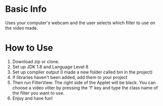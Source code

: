 # Basic Info
Uses your computer's webcam and the user selects which filter to use on the video made.

# How to Use
1. Download zip or clone.
2. Set up JDK 1.8 and Language Level 8
3. Set up complier output (I made a new folder called bin in the project)
4. If libraries haven't been added, add them to your project 
5. Then run FilterView. The right side of the Applet will be black. You can choose a video vilter by pressing the 'f' key
and type the class name of the filter you want to use.
6. Enjoy and have fun!
